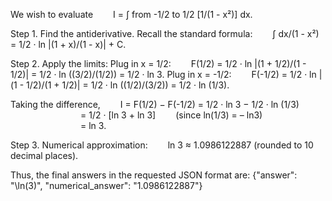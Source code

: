 We wish to evaluate
  I = ∫ from -1/2 to 1/2 [1/(1 - x²)] dx.

Step 1. Find the antiderivative.
Recall the standard formula:
  ∫ dx/(1 - x²) = 1/2 · ln |(1 + x)/(1 - x)| + C.

Step 2. Apply the limits:
Plug in x = 1/2:
  F(1/2) = 1/2 · ln |(1 + 1/2)/(1 - 1/2)| = 1/2 · ln ((3/2)/(1/2)) = 1/2 · ln 3.
Plug in x = -1/2:
  F(-1/2) = 1/2 · ln |(1 - 1/2)/(1 + 1/2)| = 1/2 · ln ((1/2)/(3/2)) = 1/2 · ln (1/3).

Taking the difference,
  I = F(1/2) − F(-1/2) = 1/2 · ln 3 − 1/2 · ln (1/3)
        = 1/2 · [ln 3 + ln 3]   (since ln(1/3) = – ln3)
        = ln 3.

Step 3. Numerical approximation:
  ln 3 ≈ 1.0986122887 (rounded to 10 decimal places).

Thus, the final answers in the requested JSON format are:
{"answer": "\\ln(3)", "numerical_answer": "1.0986122887"}